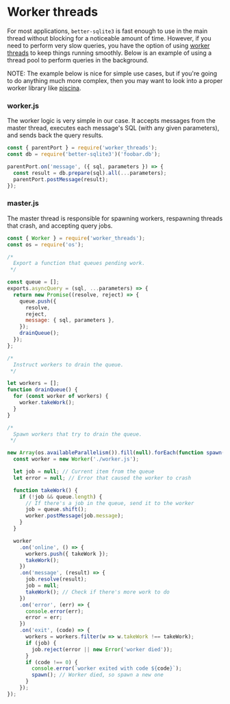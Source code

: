 # Worker threads

For most applications, `better-sqlite3` is fast enough to use in the main thread without blocking for a noticeable amount of time. However, if you need to perform very slow queries, you have the option of using [worker threads](https://nodejs.org/api/worker_threads.html) to keep things running smoothly. Below is an example of using a thread pool to perform queries in the background.

NOTE: The example below is nice for simple use cases, but if you're going to do anything much more complex, then you may want to look into a proper worker library like [piscina](https://github.com/piscinajs/piscina).

### worker.js

The worker logic is very simple in our case. It accepts messages from the master thread, executes each message's SQL (with any given parameters), and sends back the query results.

```js
const { parentPort } = require('worker_threads');
const db = require('better-sqlite3')('foobar.db');

parentPort.on('message', ({ sql, parameters }) => {
  const result = db.prepare(sql).all(...parameters);
  parentPort.postMessage(result);
});
```

### master.js

The master thread is responsible for spawning workers, respawning threads that crash, and accepting query jobs.

```js
const { Worker } = require('worker_threads');
const os = require('os');

/*
  Export a function that queues pending work.
 */

const queue = [];
exports.asyncQuery = (sql, ...parameters) => {
  return new Promise((resolve, reject) => {
    queue.push({
      resolve,
      reject,
      message: { sql, parameters },
    });
    drainQueue();
  });
};

/*
  Instruct workers to drain the queue.
 */

let workers = [];
function drainQueue() {
  for (const worker of workers) {
    worker.takeWork();
  }
}

/*
  Spawn workers that try to drain the queue.
 */

new Array(os.availableParallelism()).fill(null).forEach(function spawn() {
  const worker = new Worker('./worker.js');

  let job = null; // Current item from the queue
  let error = null; // Error that caused the worker to crash

  function takeWork() {
    if (!job && queue.length) {
      // If there's a job in the queue, send it to the worker
      job = queue.shift();
      worker.postMessage(job.message);
    }
  }

  worker
    .on('online', () => {
      workers.push({ takeWork });
      takeWork();
    })
    .on('message', (result) => {
      job.resolve(result);
      job = null;
      takeWork(); // Check if there's more work to do
    })
    .on('error', (err) => {
      console.error(err);
      error = err;
    })
    .on('exit', (code) => {
      workers = workers.filter(w => w.takeWork !== takeWork);
      if (job) {
        job.reject(error || new Error('worker died'));
      }
      if (code !== 0) {
        console.error(`worker exited with code ${code}`);
        spawn(); // Worker died, so spawn a new one
      }
    });
});
```
